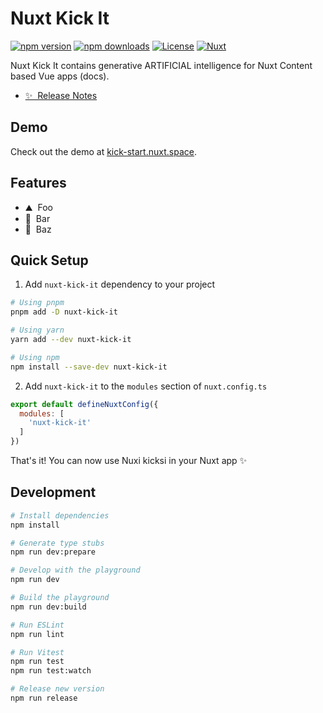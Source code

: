 # Nuxt Kick It

[![npm version][npm-version-src]][npm-version-href]
[![npm downloads][npm-downloads-src]][npm-downloads-href]
[![License][license-src]][license-href]
[![Nuxt][nuxt-src]][nuxt-href]

Nuxt Kick It contains generative ARTIFICIAL intelligence for Nuxt Content
based Vue apps (docs).

- [✨ &nbsp;Release Notes](/CHANGELOG.md)
<!-- - [🏀 Online playground](https://stackblitz.com/github/deniskropp/nuxt-kick-it?file=playground%2Fapp.vue) -->
<!-- - [📖 &nbsp;Documentation](https://content.nuxt.com) -->

## Demo

Check out the demo at [kick-start.nuxt.space](https://kick-start.nuxt.space).

## Features

<!-- Highlight some of the features your module provide here -->
- ⛰ &nbsp;Foo
- 🚠 &nbsp;Bar
- 🌲 &nbsp;Baz

## Quick Setup

1. Add `nuxt-kick-it` dependency to your project

```bash
# Using pnpm
pnpm add -D nuxt-kick-it

# Using yarn
yarn add --dev nuxt-kick-it

# Using npm
npm install --save-dev nuxt-kick-it
```

2. Add `nuxt-kick-it` to the `modules` section of `nuxt.config.ts`

```js
export default defineNuxtConfig({
  modules: [
    'nuxt-kick-it'
  ]
})
```

That's it! You can now use Nuxi kicksi in your Nuxt app ✨

## Development

```bash
# Install dependencies
npm install

# Generate type stubs
npm run dev:prepare

# Develop with the playground
npm run dev

# Build the playground
npm run dev:build

# Run ESLint
npm run lint

# Run Vitest
npm run test
npm run test:watch

# Release new version
npm run release
```

<!-- Badges -->
[npm-version-src]: https://img.shields.io/npm/v/nuxt-kick-it/latest.svg?style=flat&colorA=18181B&colorB=28CF8D
[npm-version-href]: https://npmjs.com/package/nuxt-kick-it

[npm-downloads-src]: https://img.shields.io/npm/dm/nuxt-kick-it.svg?style=flat&colorA=18181B&colorB=28CF8D
[npm-downloads-href]: https://npmjs.com/package/nuxt-kick-it

[license-src]: https://img.shields.io/npm/l/nuxt-kick-it.svg?style=flat&colorA=18181B&colorB=28CF8D
[license-href]: https://npmjs.com/package/nuxt-kick-it

[nuxt-src]: https://img.shields.io/badge/Nuxt-18181B?logo=nuxt.js
[nuxt-href]: https://nuxt.com
